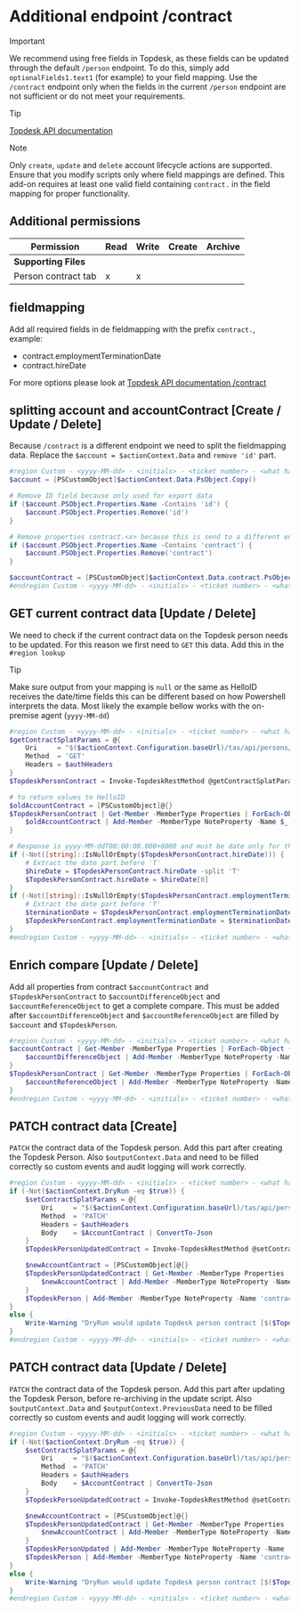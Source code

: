 # Additional endpoint /contract

> [!IMPORTANT]
> We recommend using free fields in Topdesk, as these fields can be updated through the default `/person` endpoint. To do this, simply add `optionalFields1.text1` (for example) to your field mapping. Use the `/contract` endpoint only when the fields in the current `/person` endpoint are not sufficient or do not meet your requirements.

> [!TIP]
> [Topdesk API documentation](https://developers.topdesk.com/explorer/?page=supporting-files#/)

> [!NOTE]
> Only `create`, `update` and `delete` account lifecycle actions are supported. Ensure that you modify scripts only where field mappings are defined. This add-on requires at least one valid field containing `contract.` in the field mapping for proper functionality.

## Additional permissions

| Permission              | Read | Write | Create | Archive |
| ----------------------- | ---- | ----- | ------ | ------- |
| <b>Supporting Files</b> |
| Person contract tab     | x    | x     |        |         |

## fieldmapping
Add all required fields in de fieldmapping with the prefix `contract.`, example:
- contract.employmentTerminationDate
- contract.hireDate

For more options please look at [Topdesk API documentation /contract](https://developers.topdesk.com/explorer/?page=supporting-files#/Persons/getPersonContractByPersonId)

## splitting account and accountContract [Create / Update / Delete]
Because `/contract` is a different endpoint we need to split the fieldmapping data. Replace the `$account = $actionContext.Data` and `remove 'id'` part.

```powershell
#region Custom - <yyyy-MM-dd> - <initials> - <ticket number> - <what has changed>
$account = [PSCustomObject]$actionContext.Data.PsObject.Copy()

# Remove ID field because only used for export data
if ($account.PSObject.Properties.Name -Contains 'id') {
	$account.PSObject.Properties.Remove('id')
}

# Remove properties contract.<x> because this is send to a different endpoint
if ($account.PSObject.Properties.Name -Contains 'contract') {
	$account.PSObject.Properties.Remove('contract')
}

$accountContract = [PSCustomObject]$actionContext.Data.contract.PsObject.Copy()
#endregion Custom - <yyyy-MM-dd> - <initials> - <ticket number> - <what has changed>
```

## GET current contract data [Update / Delete]
We need to check if the current contract data on the Topdesk person needs to be updated. For this reason we first need to `GET` this data. Add this in the `#region lookup`

> [!TIP]
> Make sure output from your mapping is `null` or the same as HelloID receives the date/time fields this can be different based on how Powershell interprets the data. Most likely the example bellow works with the on-premise agent (`yyyy-MM-dd`)

```powershell
#region Custom - <yyyy-MM-dd> - <initials> - <ticket number> - <what has changed>
$getContractSplatParams = @{
	Uri     = "$($actionContext.Configuration.baseUrl)/tas/api/persons/id/$($actionContext.References.Account)/contract"
	Method  = 'GET'
	Headers = $authHeaders
}
$TopdeskPersonContract = Invoke-TopdeskRestMethod @getContractSplatParams

# to return values to HelloID
$oldAccountContract = [PSCustomObject]@{}
$TopdeskPersonContract | Get-Member -MemberType Properties | ForEach-Object {
	$oldAccountContract | Add-Member -MemberType NoteProperty -Name $_.Name -Value $TopdeskPersonContract.$($_.Name)
}

# Response is yyyy-MM-ddT00:00:00.000+0000 and must be date only for the compare
if (-Not([string]::IsNullOrEmpty($TopdeskPersonContract.hireDate))) {
	# Extract the date part before 'T'
	$hireDate = $TopdeskPersonContract.hireDate -split 'T'
	$TopdeskPersonContract.hireDate = $hireDate[0]
}
if (-Not([string]::IsNullOrEmpty($TopdeskPersonContract.employmentTerminationDate))) {
	# Extract the date part before 'T'
	$terminationDate = $TopdeskPersonContract.employmentTerminationDate -split 'T'
	$TopdeskPersonContract.employmentTerminationDate = $terminationDate[0]
}
#endregion Custom - <yyyy-MM-dd> - <initials> - <ticket number> - <what has changed>
```

## Enrich compare [Update / Delete]
Add all properties from contract `$accountContract` and `$TopdeskPersonContract` to `$accountDifferenceObject` and `$accountReferenceObject` to get a complete compare.
This must be added after `$accountDifferenceObject` and `$accountReferenceObject` are filled by `$account` and `$TopdeskPerson`.

```powershell
#region Custom - <yyyy-MM-dd> - <initials> - <ticket number> - <what has changed>
$accountContract | Get-Member -MemberType Properties | ForEach-Object {
	$accountDifferenceObject | Add-Member -MemberType NoteProperty -Name "contract_$($_.Name)" -Value $accountContract.$($_.Name)
}
$TopdeskPersonContract | Get-Member -MemberType Properties | ForEach-Object {
	$accountReferenceObject | Add-Member -MemberType NoteProperty -Name "contract_$($_.Name)" -Value $TopdeskPersonContract.$($_.Name)
}
#endregion Custom - <yyyy-MM-dd> - <initials> - <ticket number> - <what has changed>
```

## PATCH contract data [Create]
`PATCH` the contract data of the Topdesk person. Add this part after creating the Topdesk Person. Also `$outputContext.Data` and need to be filled correctly so custom events and audit logging will work correctly.

```powershell
#region Custom - <yyyy-MM-dd> - <initials> - <ticket number> - <what has changed>
if (-Not($actionContext.DryRun -eq $true)) {
	$setContractSplatParams = @{
		Uri     = "$($actionContext.Configuration.baseUrl)/tas/api/persons/id/$($TopdeskPerson.id)/contract"
		Method  = 'PATCH'
		Headers = $authHeaders
		Body    = $AccountContract | ConvertTo-Json
	}
	$TopdeskPersonUpdatedContract = Invoke-TopdeskRestMethod @setContractSplatParams

	$newAccountContract = [PSCustomObject]@{}
	$TopdeskPersonUpdatedContract | Get-Member -MemberType Properties | ForEach-Object {
		$newAccountContract | Add-Member -MemberType NoteProperty -Name $_.Name -Value $TopdeskPersonUpdatedContract.$($_.Name)
	}
	$TopdeskPerson | Add-Member -MemberType NoteProperty -Name 'contract' -Value $newAccountContract
}
else {
	Write-Warning "DryRun would update Topdesk person contract [$($TopdeskPerson.id)]."
}
#endregion Custom - <yyyy-MM-dd> - <initials> - <ticket number> - <what has changed>
```

## PATCH contract data [Update / Delete]
`PATCH` the contract data of the Topdesk person. Add this part after updating the Topdesk Person, before re-archiving in the update script. Also `$outputContext.Data` and `$outputContext.PreviousData` need to be filled correctly so custom events and audit logging will work correctly.

```powershell
#region Custom - <yyyy-MM-dd> - <initials> - <ticket number> - <what has changed>
if (-Not($actionContext.DryRun -eq $true)) {
	$setContractSplatParams = @{
		Uri     = "$($actionContext.Configuration.baseUrl)/tas/api/persons/id/$($TopdeskPerson.id)/contract"
		Method  = 'PATCH'
		Headers = $authHeaders
		Body    = $AccountContract | ConvertTo-Json
	}
	$TopdeskPersonUpdatedContract = Invoke-TopdeskRestMethod @setContractSplatParams

	$newAccountContract = [PSCustomObject]@{}
	$TopdeskPersonUpdatedContract | Get-Member -MemberType Properties | ForEach-Object {
		$newAccountContract | Add-Member -MemberType NoteProperty -Name $_.Name -Value $TopdeskPersonUpdatedContract.$($_.Name)
	}
	$TopdeskPersonUpdated | Add-Member -MemberType NoteProperty -Name 'contract' -Value $newAccountContract
	$TopdeskPerson | Add-Member -MemberType NoteProperty -Name 'contract' -Value $oldAccountContract
}
else {
	Write-Warning "DryRun would update Topdesk person contract [$($TopdeskPerson.id)]."
}
#endregion Custom - <yyyy-MM-dd> - <initials> - <ticket number> - <what has changed>
```